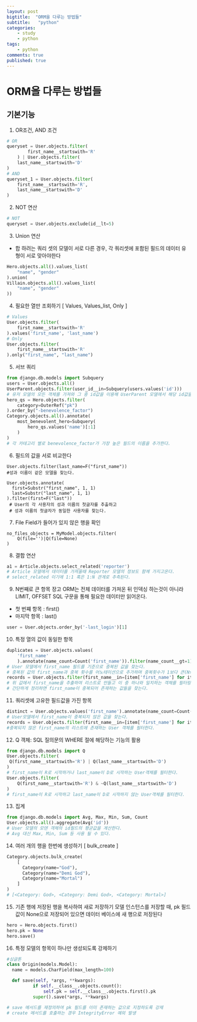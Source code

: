 ```yaml
---
layout: post
bigtitle:  "ORM을 다루는 방법들"
subtitle:   "python"
categories:
    - study
    - python
tags:
    - python
comments: true
published: true
---
```

# ORM을 다루는 방법들


## 기본기능

1. OR조건, AND 조건 
```python
# OR
queryset = User.objects.filter(
        first_name__startswith='R'
    ) | User.objects.filter(
    last_name__startswith='D'
)
# AND
queryset_1 = User.objects.filter(
    first_name__startswith='R',
    last_name__startswith='D'
)
```
2. NOT 연산 
```python
# NOT
queryset = User.objects.exclude(id__lt=5)
```
3. Union 연산
- 합 하려는 쿼리 셋의 모델이 서로 다른 경우, 각 쿼리셋에 포함된 필드의 데이터 유형이 서로 맞아야한다
```python
Hero.objects.all().values_list(
    "name", "gender"
).union(
Villain.objects.all().values_list(
    "name", "gender"
))
```
4. 필요한 열만 조회하기 [ Values, Values_list, Only ]
```python
# Values
User.objects.filter(
    first_name__startswith='R'
).values('first_name', 'last_name')
# Only
User.objects.filter(
    first_name__startswith='R'
).only("first_name", "last_name")
```
5. 서브 쿼리 
```python
from django.db.models import Subquery
users = User.objects.all()
UserParent.objects.filter(user_id__in=Subquery(users.values('id')))
# 유저 모델의 모든 객체를 가져와 그 중 id값을 이용해 UserParent 모델에서 해당 id값을 가지고 있는 객체를 필터한다.
hero_qs = Hero.objects.filter(
    category=OuterRef("pk")
).order_by("-benevolence_factor")
Category.objects.all().annotate(
    most_benevolent_hero=Subquery(
        hero_qs.values('name')[:1]
    )
)
# 각 카테고리 별로 benevolence_factor가 가장 높은 필드의 이름을 추가한다.
```

6. 필드의 값을 서로 비교한다
```
User.objects.filter(last_name=F("first_name"))
#성과 이름이 같은 모델을 찾는다.

User.objects.annotate(
  first=Substr("first_name", 1, 1)
  last=Substr("last_name", 1, 1)
).filter(first=F("last"))
 # User의 각 사용자의 성과 이름의 첫글자를 추출하고
 # 성과 이름의 첫글자가 동일한 사용자를 찾는다.
```

7. File Field가 들어가 있지 않은 행을 확인
```
no_files_objects = MyModel.objects.filter(
    Q(file='')|Q(file=None)
)
```

8. 결합 연산
```python
a1 = Article.objects.select_related('reporter')
# Article 모델에서 데이터를 가져올때 Reporter 모델의 정보도 함께 가지고온다.
# select_related 이기에 1:1 혹은 1:N 관계로 추측된다.
```

9. N번째로 큰 항목
장고 ORM는 전체 데이터를 가져온 뒤 인덱싱 하는것이 아니라 LIMIT, OFFSET SQL 구문을 통해 필요한 데이터만 읽어온다.
- 첫 번쨰 항목 : first()
- 마지막 항목 : last()
```python
user = User.objects.order_by('-last_login')[1]
```

10. 특정 열의 값이 동일한 항목
```python
duplicates = User.objects.values(
    'first_name'
    ).annotate(name_count=Count('first_name')).filter(name_count__gt=1)
# User 모델에서 first_name 필드를 기준으로 중복된 값을 찾는다.
# 중복된 값의 first_name과 중복 횟수를 어노테이션으로 추가하며 중복횟수가 1보다 큰(N>1)값을 필터한다.
records = User.objects.filter(first_name__in=[item['first_name'] for item in duplicates])
# 위 값에서 first_name을 추출하여 리스트로 만들고 이 중 하나와 일치하는 객체를 필터링하여 records에 할당한다. 
# 간단하게 정리하면 first_name이 중복되어 존재하는 값들을 찾는다.
```

11. 쿼리셋에 고유한 필드값을 가진 항목
```python
distinct = User.objects.values('first_name').annotate(name_count=Count('first_name')).filter(name_count=1)
# User모델에서 first_name이 중복되지 않은 값을 찾는다.
records = User.objects.filter(first_name__in=[item['first_name'] for item in distinct])
#중복되지 않은 first_name의 리스트에 존재하는 User 객체를 필터한다.
```

12. Q 객체: SQL 질의문의 WHERE 절에 해당하는 기능의 활용
```python
from django.db.models import Q
User.objects.filter(
 Q(first_name__startswith='R') | Q(last_name__startswith='D')
)
# first_name이 R로 시작하거나 last_name이 D로 시작하는 User객체를 필터한다.
User.objects.filter(
    Q(first_name__startswith='R') & ~Q(last_name__startswith='D')
)
# first_name이 R로 시작하고 last_name이 D로 시작하지 않는 User객체를 필터한다.
```

13. 집계
```python
from django.db.models import Avg, Max, Min, Sum, Count
User.objects.all().aggregate(Avg('id'))
# User 모델의 모덴 객체의 id필드의 평균값을 계산한다.
# Avg 대신 Max, Min, Sum 등 사용 될 수 있다.
```

14. 여러 개의 행을 한번에 생성하기 [ bulk_create ]
```python
Category.objects.bulk_create(
    [
      Category(name="God"),
      Category(name="Demi God"),
      Category(name="Mortal")
    ]
)
# [<Category: God>, <Category: Demi God>, <Category: Mortal>]
```

15. 기존 행에 저장된 행을 복사하여 새로 저장하기
모델 인스턴스를 저장할 때, pk 필드값이 None으로 저장되어 있으면 데이터 베이스에 새 행으로 저장된다
```python
hero = Hero.objects.first()
hero.pk = None
hero.save()
```

16. 특정 모델의 항목이 하나만 생성되도록 강제하기

```python
#싱글톤
class Origin(models.Model):
  name = models.CharField(max_length=100)

  def save(self, *args, **kwargs):
          if self.__class__.objects.count():
              self.pk = self.__class__.objects.first().pk
          super().save(*args, **kwargs)

# save 메서드를 재정의하여 pk 필드를 이미 존재하는 값으로 지정하도록 강제
# create 메서드를 호출하는 경우 IntegrityError 예외 발생
```




